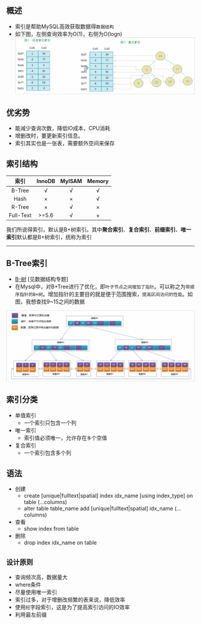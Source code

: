## 概述
- 索引是帮助MySQL高效获取数据得`数据结构`
- 如下图，左侧查询效率为O(1)，右侧为O(logn)
![初识索引](/others/pictures/idx1.jpg)

## 优劣势
- 能减少查询次数，降低IO成本，CPU消耗
- 增删改时，要更新索引信息。
- 索引其实也是一张表，需要额外空间来保存

## 索引结构

索引|InnoDB|MyISAM|Memory
:-:|:-:|:-:|:-:
B-Tree|√|√|√
Hash|×|×|√
R-Tree|×|√|×
Full-Text|>=5.6|√|×

我们所说得索引，默认是B+树索引。其中**聚合索引**、**复合索引**、**前缀索引**、**唯一索引**默认都是B+树索引，统称为索引

---

## B-Tree索引
- [B-树](/data-structure/BTree.md) [见数据结构专题]
- 在Mysql中，对B+Tree进行了优化，即`叶子节点之间增加了指针`。可以称之为`带顺序指针的B+树`。增加指针的主要目的就是便于范围搜索，`提高区间访问的性能`。如图，我想查找9~15之间的数据

![](/others/pictures/B+Tree_Mysql.jpg)

## 索引分类
- 单值索引
  - 一个索引只包含一个列
- 唯一索引
  - 索引值必须唯一，允许存在`多`个空值
- 复合索引
  - 一个索引包含多个列

## 语法
- 创建
  - create [unique|fulltext|spatial] index idx_name [using index_type] on table (...columns) 
  - alter table table_name add [unique|fulltext|spatial] idx_name (... columns)
- 查看
  - show index from table
- 删除
  - drop index idx_name on table

## **`设计原则`**
- 查询频次高，数据量大
- where条件
- 尽量使用唯一索引
- 索引过多，对于增删改频繁的表来说，降低效率
- 使用`短`字段索引，这是为了提高索引访问的IO效率
- 利用最左前缀